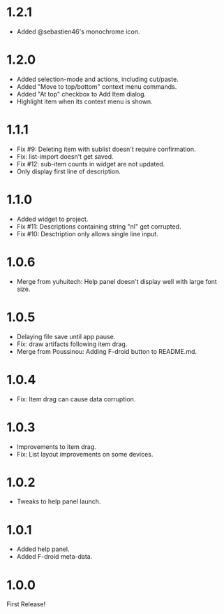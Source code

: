 # 1.2.1
* Added @sebastien46's monochrome icon.

# 1.2.0
* Added selection-mode and actions, including cut/paste.
* Added "Move to top/bottom" context menu commands.
* Added "At top" checkbox to Add Item dialog.
* Highlight item when its context menu is shown.

# 1.1.1
* Fix #9: Deleting item with sublist doesn't require confirmation.
* Fix: list-import doesn't get saved.
* Fix #12: sub-item counts in widget are not updated.
* Only display first line of description.

# 1.1.0
* Added widget to project.
* Fix #11: Descriptions containing string "nl" get corrupted.
* Fix #10: Desctription only allows single line input.

# 1.0.6
* Merge from yuhuitech: Help panel doesn't display well with large font size.

# 1.0.5
* Delaying file save until app pause.
* Fix: draw artifacts following item drag.
* Merge from Poussinou: Adding F-droid button to README.md.

# 1.0.4
* Fix: Item drag can cause data corruption.

# 1.0.3
* Improvements to item drag.
* Fix: List layout improvements on some devices.

# 1.0.2
* Tweaks to help panel launch.

# 1.0.1
* Added help panel.
* Added F-droid meta-data.

# 1.0.0
First Release!

